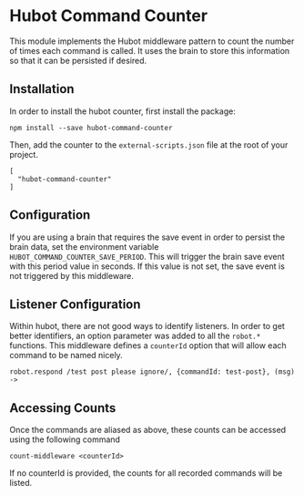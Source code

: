 # Hubot Command Counter

This module implements the Hubot middleware pattern to count the number of times each command is called.  It uses the brain to store this information so that it can be persisted if desired.

## Installation

In order to install the hubot counter, first install the package:

    npm install --save hubot-command-counter

Then, add the counter to the `external-scripts.json` file at the root of your project.

    [
      "hubot-command-counter"
    ]

## Configuration

If you are using a brain that requires the save event in order to persist the brain data, set the environment variable `HUBOT_COMMAND_COUNTER_SAVE_PERIOD`.  This will trigger the brain save event with this period value in seconds.  If this value is not set, the save event is not triggered by this middleware.

## Listener Configuration

Within hubot, there are not good ways to identify listeners.  In order to get better identifiers, an option parameter was added to all the `robot.*` functions.  This middleware defines a `counterId` option that will allow each command to be named nicely.

    robot.respond /test post please ignore/, {commandId: test-post}, (msg) ->

## Accessing Counts

Once the commands are aliased as above, these counts can be accessed using the following command

    count-middleware <counterId>

If no counterId is provided, the counts for all recorded commands will be listed.